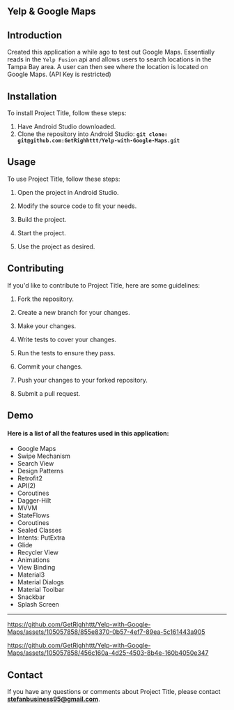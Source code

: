 ## **Yelp & Google Maps**

## **Introduction**
Created this application a while ago to test out Google Maps. Essentially reads in the `Yelp Fusion` api and allows users to search locations in the Tampa Bay area. A user can then see where the location is located on Google Maps. (API Key is restricted)

## **Installation**
To install Project Title, follow these steps:

 
1. Have Android Studio downloaded.
2. Clone the repository into Android Studio: **`git clone: git@github.com:GetRighhttt/Yelp-with-Google-Maps.git`**

## **Usage**

To use Project Title, follow these steps:

1. Open the project in Android Studio.

2. Modify the source code to fit your needs.

3. Build the project.

4. Start the project.

5. Use the project as desired.

## **Contributing**

If you'd like to contribute to Project Title, here are some guidelines:
 

1. Fork the repository.

2. Create a new branch for your changes.

3. Make your changes.

4. Write tests to cover your changes.

5. Run the tests to ensure they pass.

6. Commit your changes.

7. Push your changes to your forked repository.

8. Submit a pull request.

## **Demo**
#### Here is a list of all the features used in this application:

- Google Maps
- Swipe Mechanism
- Search View
- Design Patterns
- Retrofit2
- API(2)
- Coroutines
- Dagger-Hilt
- MVVM
- StateFlows
- Coroutines
- Sealed Classes
- Intents: PutExtra
- Glide
- Recycler View
- Animations
- View Binding
- Material3
- Material Dialogs
- Material Toolbar
- Snackbar
- Splash Screen
<hr>

https://github.com/GetRighhttt/Yelp-with-Google-Maps/assets/105057858/855e8370-0b57-4ef7-89ea-5c161443a905

https://github.com/GetRighhttt/Yelp-with-Google-Maps/assets/105057858/456c160a-4d25-4503-8b4e-160b4050e347


## **Contact**

If you have any questions or comments about Project Title, please contact **stefanbusiness95@gmail.com**.
